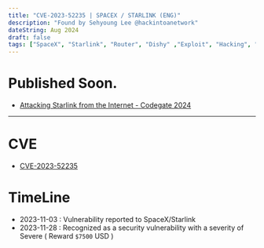 ```yaml
---
title: "CVE-2023-52235 | SPACEX / STARLINK (ENG)"
description: "Found by Sehyoung Lee @hackintoanetwork"
dateString: Aug 2024
draft: false
tags: ["SpaceX", "Starlink", "Router", "Dishy" ,"Exploit", "Hacking", "DNS Rebinding", "CVE-2023-52235"]
---
```

# **Published Soon.**

- [Attacking Starlink from the Internet - Codegate 2024](https://codegate.org/sub/conference)

---

# **CVE**

- [CVE-2023-52235](https://www.cve.org/CVERecord?id=CVE-2023-52235)

# **TimeLine**

- 2023-11-03 : Vulnerability reported to SpaceX/Starlink
- 2023-11-28 : Recognized as a security vulnerability with a severity of Severe ( Reward `$7500` USD )
